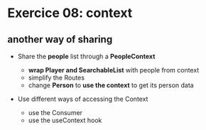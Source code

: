 # Exercice 08: context

## another way of sharing

- Share the **people** list through a **PeopleContext**

  - **wrap Player and SearchableList** with people from context
  - simplify the Routes
  - change **Person** to **use the context** to get its person data

- Use different ways of accessing the Context
  - use the Consumer
  - use the useContext hook
